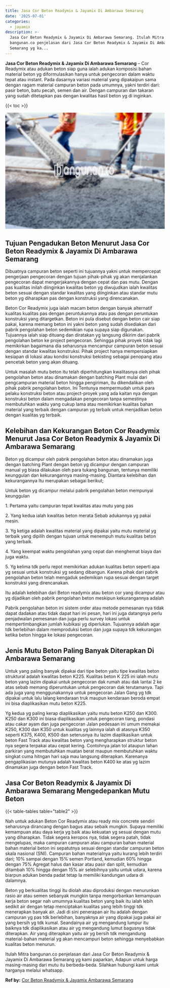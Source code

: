 ```yaml
---
title: Jasa Cor Beton Readymix & Jayamix Di Ambarawa Semarang
date: '2025-07-01'
categories:
  - jayamix
description: >-
  Jasa Cor Beton Readymix & Jayamix Di Ambarawa Semarang. Itulah Mitra
  bangunan.co penjelasan dari Jasa Cor Beton Readymix & Jayamix Di Ambarawa
  Semarang yg ka...
---
```


**Jasa Cor Beton Readymix & Jayamix Di Ambarawa Semarang** – Cor Readymix atau adukan beton siap guna ialah adukan komposisi bahan material beton yg diformulasikan hanya untuk pengecoran dalam waktu tepat atau instant. Pada dasarnya variasi material yang dipakaipun sama dengan ragam material campuran beton pada umumnya, yakni terdiri dari: pasir beton, batu pecah, semen dan air. Dengan campuran dan takaran yang sudah ditetapkan pas dengan kwalitas hasil beton yg di inginkan.

{{< toc >}}

![Jasa Cor Beton Readymix & Jayamix Di Ambarawa Semarang](/images/jasa-cor-readymix-04.png)

## Tujuan Pengadukan Beton Menurut Jasa Cor Beton Readymix & Jayamix Di Ambarawa Semarang

Dibuatnya campuran beton seperti ini tujuannya yakni untuk mempercepat pengerjaan pengecoran dengan tujuan pihak-pihak yg akan menjalankan pengecoran dapat mengerjakannya dengan cepat dan pas mutu. Dengan pas kualitas inilah diinginkan kwalitas beton yg diwujudkan ialah kwalitas beton sesuai dengan standar kwalitas yang diinginkan atau standar mutu beton yg diharapkan pas dengan konstruksi yang direncanakan.

Beton Cor Readymix juga ialah macam beton dengan banyak alternatif kualitas kualitas pas dengan peruntukannya atau pas dengan peruntukan konstruksi yang ditargetkan. Beton ini pula disebut dengan beton cair siap pakai, karena memang beton ini yakni beton yang sudah disediakan dari pabrik pengolahan beton sedemikian rupa supaya siap digunakan. Tujuannya ialah siap dituang dan diratakan yg langsung dikirim dari pabrik pengolahan beton ke project pengecoran. Sehingga pihak proyek tidak lagi memikirkan bagaimana dia seharusnya mencampur campuran beton sesuai dengan standar kwalitas konstruksi. Pihak project hanya mempersiapkan kesiapan di lokasi atau kondisi konstruksi bekisting sebagai penopang atau pencetak beton yang akan dituang.

Untuk masalah mutu beton itu telah diperhitungkan kwalitasnya oleh pihak pengolahan beton atau dinamakan dengan batching Plant mulai dari pengcampuran material beton hingga pengiriman, itu dikendalikan oleh pihak pabrik pengolahan beton. Ini Tentunya mempermudah untuk para pelaku konstruksi beton atau project-proyek yang ada kaitan nya dengan konstruksi beton dalam mengadakan pengecoran tanpa semestinya membutuhkan waktu yang cukup lama atau memikirkan kualitas bahan material yang terbaik dengan campuran yg terbaik untuk menjadikan beton dengan kualitas yg terbaik.

## Kelebihan dan Kekurangan Beton Cor Readymix Menurut Jasa Cor Beton Readymix & Jayamix Di Ambarawa Semarang

Beton yg dicampur oleh pabrik pengolahan beton atau dinamakan juga dengan batching Plant dengan beton yg dicampur dengan campuran manual yg biasa dilakukan oleh para tukang bangunan, tentunya memiliki keunggulan dan kekurangannya masing-masing. Diantara kelebihan dan kekurangannya Itu merupakan sebagai berikut;

Untuk beton yg dicampur melalui pabrik pengolahan beton mempunyai keunggulan

1\. Pertama yaitu campuran tepat kwalitas atau mutu yang pas

2\. Yang kedua ialah kwalitas beton merata Sebab adukannya yg pakai mesin.

3\. Yg ketiga adalah kwalitas material yang dipakai yaitu mutu material yg terbaik yang dipilih dengan tujuan untuk menempuh mutu kualitas beton yang terbaik.

4\. Yang keempat waktu pengolahan yang cepat dan menghemat biaya dan juga waktu.

5\. Yg kelima tdk perlu repot memikirkan adukan kualitas beton seperti apa yg sesuai untuk konstruksi yg sedang dibangun. Karena pihak dari pabrik pengolahan beton telah mengaduk sedemikian rupa sesuai dengan target konstruksi yang direncanakan.

Itu adalah kelebihan dari Beton readymix atau beton cor yang dicampur atau yg dijadikan oleh pabrik pengolahan beton meskipun kekurangannya adalah

Pabrik pengolahan beton ini sistem order atau metode pemesanan nya tidak dapat dadakan atau tidak dapat hari ini pesan, hari ini juga datangnya perlu penjadwalan pemesanan dan juga perlu survey lokasi untuk mempertimbangkan jumlah kubikasi yg diperlukan. Tujuannya adalah agar tdk berlebihan dalam memproduksi beton dan juga supaya tdk kekurangan ketika beton hingga ke lokasi pengecoran.

## Jenis Mutu Beton Paling Banyak Diterapkan Di Ambarawa Semarang

Untuk yang paling banyak dipakai dari tipe beton yaitu tipe kwalitas beton struktural adalah kwalitas beton K225. Kualitas beton K 225 ini ialah mutu beton yang lazim dipakai untuk pengecoran dak rumah atau dak lantai 2 ke atas sebab memang diperuntukan untuk pengecoran dak terutamanya. Tapi ada juga yang menggunakannya untuk pengecoran Jalan Gang yg tdk dipakai untuk lalu lalang kendaraan truk maupun kendaraan beroda empat ini bisa diaplikasikan mutu beton K225.

Yg kedua yg paling kerap diaplikasikan yaitu mutu beton K250 dan K300. K250 dan K300 ini biasa diaplikasikan untuk pengecoran tiang, pondasi atau cakar ayam dan juga pengecoran Jalan pedesaan ini umum memakai K250, K300 dan K350 untuk kualitas yg lainnya ialah di atasnya K350 seperti K375, K400, K500 dan seterusnya itu lazim diaplikasikan untuk beton Fast Track atau kwalitas beton yang mengharapkan struktur beton nya segera terpakai atau cepat kering. Contohnya jalan tol ataupun lahan parkiran yang membutuhkan muatan berat maupun membutuhkan waktu singkat cuma hitngan hari saja mau langsung diterapkan. Karenanya pengaplikasian mutunya adalah kwalitas beton K400 ke atas yg lazim dinamakan juga dengan beton Fast Track.

## Jasa Cor Beton Readymix & Jayamix Di Ambarawa Semarang Mengedepankan Mutu Beton

{{< table-tables table="table2" >}}

Nah untuk adukan Beton Cor Readymix atau ready mix concrete sendiri seharusnya dirancang dengan bagus atau sebaik mungkin. Supaya memiliki kemampuan atau daya kerja yg baik atau kekuatan yg sesuai dengan mutu yang diharapkan. Tidak segera keropos nya, tidak segera patah, tidak mengelupas, maka campuran campuran atau campuran bahan material bahan material beton ini sepatutnya sesuai dengan standar campuran beton skala nasional (SNI). Campuran bahan materialnya yaitu kurang lebih terdiri dari; 10% sampai dengan 15% semen Portland, kemudian 60% hingga dengan 75% Agregat halus dan kasar atau pasir dan split, kemudian ditambah 10% hingga dengan 15% air selebihnya yaitu untuk udara, karena biarpun adukan benda padat tetap Ia memiliki kandungan udara di dalamnya.

Beton yg berkualitas tinggi itu diolah atau diproduksi dengan menurunkan rasio air atau semen sebanyak mungkin tanpa mengorbankan kemampuan kerja beton segar nah umumnya kualitas beton yang baik itu ialah lebih sedikit air dengan tetap menciptakan kualitas yang lebih tinggi tdk menerapkan banyak air. Jadi di sini penerapan air Itu adalah dengan campuran yg pas tdk berlebihan, banyaknya air yang dipakai juga pakai air yang bersih yg tdk kumal. Seandainya air yg mengandung lumpur itu baiknya tdk diaplikasikan atau air yg mengandung lumut bagusnya tidak diterapkan. Air yang diterapkan yaitu air yg bersih tdk mengandung material-bahan material yg akan mencampuri beton sehingga menyebabkan kualitas beton menurun.

Itulah Mitra bangunan.co penjelasan dari Jasa Cor Beton Readymix & Jayamix Di Ambarawa Semarang yg kami paparkan, Adapun untuk harga masing-masing dari mutu itu berbeda-beda. Silahkan hubungi kami untuk harganya melalui whatsapp.

**Ref by:** [Cor Beton Readymix & Jayamix Ambarawa Semarang](https://id.wikipedia.org/wiki/Cor)
